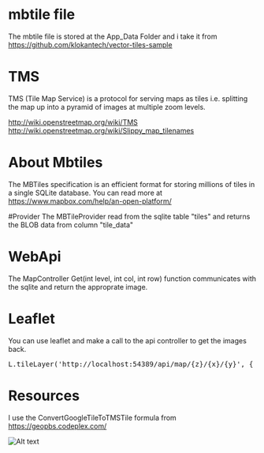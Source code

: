 # mbtile file
The mbtile file is stored at the App_Data Folder and i take it from 
https://github.com/klokantech/vector-tiles-sample
# TMS
TMS (Tile Map Service) is a protocol for serving maps as tiles i.e. splitting the map up into a pyramid of images at multiple zoom levels.

http://wiki.openstreetmap.org/wiki/TMS
http://wiki.openstreetmap.org/wiki/Slippy_map_tilenames

# About Mbtiles
The MBTiles specification is an efficient format for storing millions of tiles in a single SQLite database.
You can read more at https://www.mapbox.com/help/an-open-platform/

#Provider
The MBTileProvider read from the sqlite table "tiles" and returns the BLOB data from column "tile_data"

# WebApi
The MapController  Get(int level, int col, int row) function communicates with the sqlite and return the 
approprate image.

# Leaflet
You can use leaflet and make a call to the api controller to get the images back.     

<pre>
L.tileLayer('http://localhost:54389/api/map/{z}/{x}/{y}', { minZoom: 1, maxZoom: 6, opacity: 1 }).addTo(map);
</pre>

# Resources
I use the ConvertGoogleTileToTMSTile formula from
https://geopbs.codeplex.com/


![Alt text](https://github.com/tomchavakis/MBTilesToTMSApi/tree/master/MBTilesToTMS.API/Content/images/countries.png "Optional title")